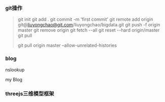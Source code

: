### git操作
> git init
> git add .
> git commit -m 'first commit'
> git remote add origin git@liuyongchao@git.com/liuyongchao/bigdata.git
> git push -f origin master
> git remove origin
> git fetch --all
> git reset --hard origin/master
> git pull
>
> git pull origin master –allow-unrelated-histories

### blog
nslookup

my Blog

### threejs三维模型框架